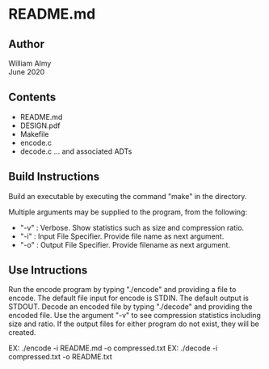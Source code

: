 # README.md

## Author
William Almy  
June 2020  

## Contents
- README.md
- DESIGN.pdf
- Makefile
- encode.c
- decode.c
... and associated ADTs

## Build Instructions

Build an executable by executing the command "make" in the directory.  

Multiple arguments may be supplied to the program, from the following:
- "-v" : Verbose. Show statistics such as size and compression ratio.
- "-i" : Input File Specifier. Provide file name as next argument.
- "-o" : Output File Specifier. Provide filename as next argument.

## Use Intructions

Run the encode program by typing "./encode" and providing a file to encode.
The default file input for encode is STDIN. The default output is STDOUT.
Decode an encoded file by typing "./decode" and providing the encoded file.
Use the argument "-v" to see compression statistics including size and ratio.
If the output files for either program do not exist, they will be created.

EX: ./encode -i README.md -o compressed.txt
EX: ./decode -i compressed.txt -o README.txt
